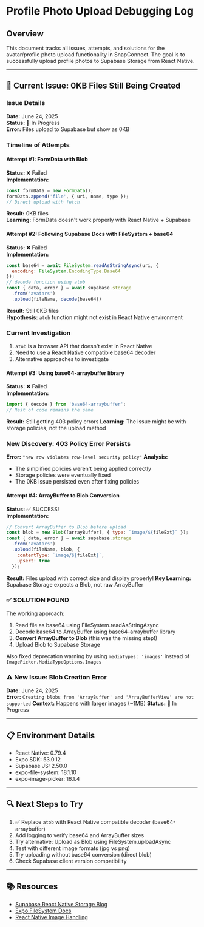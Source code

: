 # Profile Photo Upload Debugging Log

## Overview
This document tracks all issues, attempts, and solutions for the avatar/profile photo upload functionality in SnapConnect. The goal is to successfully upload profile photos to Supabase Storage from React Native.

---

## 🚨 Current Issue: 0KB Files Still Being Created

### Issue Details
**Date:** June 24, 2025  
**Status:** 🔄 In Progress  
**Error:** Files upload to Supabase but show as 0KB

### Timeline of Attempts

#### Attempt #1: FormData with Blob
**Status:** ❌ Failed  
**Implementation:**
```javascript
const formData = new FormData();
formData.append('file', { uri, name, type });
// Direct upload with fetch
```
**Result:** 0KB files  
**Learning:** FormData doesn't work properly with React Native + Supabase

#### Attempt #2: Following Supabase Docs with FileSystem + base64
**Status:** ❌ Failed  
**Implementation:**
```javascript
const base64 = await FileSystem.readAsStringAsync(uri, { 
  encoding: FileSystem.EncodingType.Base64 
});
// decode function using atob
const { data, error } = await supabase.storage
  .from('avatars')
  .upload(fileName, decode(base64))
```
**Result:** Still 0KB files  
**Hypothesis:** `atob` function might not exist in React Native environment

### Current Investigation
1. `atob` is a browser API that doesn't exist in React Native
2. Need to use a React Native compatible base64 decoder
3. Alternative approaches to investigate

#### Attempt #3: Using base64-arraybuffer library
**Status:** ❌ Failed  
**Implementation:**
```javascript
import { decode } from 'base64-arraybuffer';
// Rest of code remains the same
```
**Result:** Still getting 403 policy errors
**Learning:** The issue might be with storage policies, not the upload method

### New Discovery: 403 Policy Error Persists
**Error:** `"new row violates row-level security policy"`
**Analysis:** 
- The simplified policies weren't being applied correctly
- Storage policies were eventually fixed
- The 0KB issue persisted even after fixing policies

#### Attempt #4: ArrayBuffer to Blob Conversion
**Status:** ✅ SUCCESS!  
**Implementation:**
```javascript
// Convert ArrayBuffer to Blob before upload
const blob = new Blob([arrayBuffer], { type: `image/${fileExt}` });
const { data, error } = await supabase.storage
  .from('avatars')
  .upload(fileName, blob, {
    contentType: `image/${fileExt}`,
    upsert: true
  });
```
**Result:** Files upload with correct size and display properly!
**Key Learning:** Supabase Storage expects a Blob, not raw ArrayBuffer

### ✅ SOLUTION FOUND
The working approach:
1. Read file as base64 using FileSystem.readAsStringAsync
2. Decode base64 to ArrayBuffer using base64-arraybuffer library
3. **Convert ArrayBuffer to Blob** (this was the missing step!)
4. Upload Blob to Supabase Storage

Also fixed deprecation warning by using `mediaTypes: 'images'` instead of `ImagePicker.MediaTypeOptions.Images`

### ⚠️ New Issue: Blob Creation Error
**Date:** June 24, 2025  
**Error:** `Creating blobs from 'ArrayBuffer' and 'ArrayBufferView' are not supported`
**Context:** Happens with larger images (~1MB)
**Status:** 🔄 In Progress

---

## 📋 Environment Details
- React Native: 0.79.4
- Expo SDK: 53.0.12
- Supabase JS: 2.50.0
- expo-file-system: 18.1.10
- expo-image-picker: 16.1.4

---

## 🔍 Next Steps to Try
1. ✅ Replace `atob` with React Native compatible decoder (base64-arraybuffer)
2. Add logging to verify base64 and ArrayBuffer sizes
3. Try alternative: Upload as Blob using FileSystem.uploadAsync
4. Test with different image formats (jpg vs png)
5. Try uploading without base64 conversion (direct blob)
6. Check Supabase client version compatibility

---

## 📚 Resources
- [Supabase React Native Storage Blog](https://supabase.com/blog/react-native-storage)
- [Expo FileSystem Docs](https://docs.expo.dev/versions/latest/sdk/filesystem/)
- [React Native Image Handling](https://reactnative.dev/docs/images)